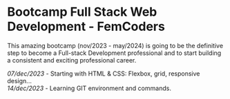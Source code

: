 ﻿# Bootcamp Full Stack Web Development - FemCoders

This amazing bootcamp (nov/2023 - may/2024) is going to be the definitive step to become a Full-stack Development professional and to start building a consistent and exciting professional career.

*07/dec/2023* - Starting with HTML & CSS: Flexbox, grid, responsive design...  
*14/dec/2023* - Learning GIT environment and commands.
